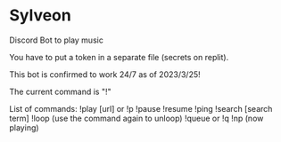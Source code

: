 # Sylveon
Discord Bot to play music

You have to put a token in a separate file (secrets on replit).

This bot is confirmed to work 24/7 as of 2023/3/25!

The current command is "!"

List of commands: 
!play [url] or !p
!pause
!resume
!ping
!search [search term]
!loop (use the command again to unloop)
!queue or !q
!np (now playing)
